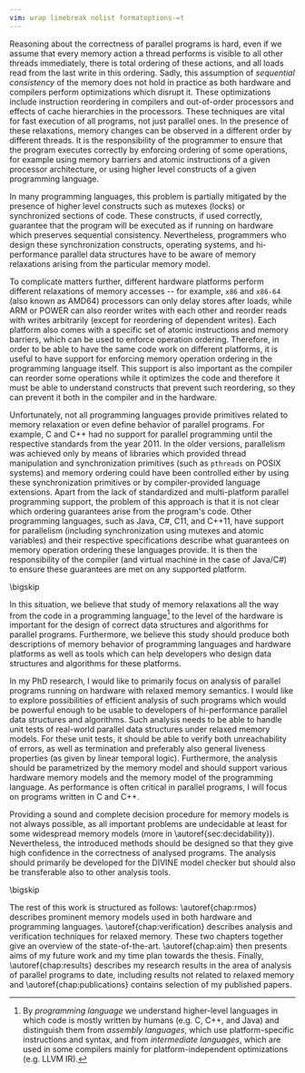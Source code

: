 ```yaml
---
vim: wrap linebreak nolist formatoptions-=t
---
```


Reasoning about the correctness of parallel programs is hard, even if we assume that every memory action a thread performs is visible to all other threads immediately, there is total ordering of these actions, and all loads read from the last write in this ordering.
Sadly, this assumption of *sequential consistency* of the memory does not hold in practice as both hardware and compilers perform optimizations which disrupt it.
These optimizations include instruction reordering in compilers and out-of-order processors and effects of cache hierarchies in the processors.
These techniques are vital for fast execution of all programs, not just parallel ones.
In the presence of these relaxations, memory changes can be observed in a different order by different threads.
It is the responsibility of the programmer to ensure that the program executes correctly by enforcing ordering of some operations, for example using memory barriers and atomic instructions of a given processor architecture, or using higher level constructs of a given programming language.

In many programming languages, this problem is partially mitigated by the presence of higher level constructs such as mutexes (locks) or synchronized sections of code.
These constructs, if used correctly, guarantee that the program will be executed as if running on hardware which preserves sequential consistency.
Nevertheless, programmers who design these synchronization constructs, operating systems, and hi-performance parallel data structures have to be aware of memory relaxations arising from the particular memory model.

To complicate matters further, different hardware platforms perform different relaxations of memory accesses -- for example, `x86` and `x86-64` (also known as AMD64) processors can only delay stores after loads, while ARM or POWER can also reorder writes with each other and reorder reads with writes arbitrarily (except for reordering of dependent writes).
Each platform also comes with a specific set of atomic instructions and memory barriers, which can be used to enforce operation ordering.
Therefore, in order to be able to have the same code work on different platforms, it is useful to have support for enforcing memory operation ordering in the programming language itself.
This support is also important as the compiler can reorder some operations while it optimizes the code and therefore it must be able to understand constructs that prevent such reordering, so they can prevent it both in the compiler and in the hardware.

Unfortunately, not all programming languages provide primitives related to memory relaxation or even define behavior of parallel programs.
For example, C and C++ had no support for parallel programming until the respective standards from the year 2011.
In the older versions, parallelism was achieved only by means of libraries which provided thread manipulation and synchronization primitives (such as `pthreads` on POSIX systems) and memory ordering could have been controlled either by using these synchronization primitives or by compiler-provided language extensions.
Apart from the lack of standardized and multi-platform parallel programming support, the problem of this approach is that it is not clear which ordering guarantees arise from the program's code.
Other programming languages, such as Java, C#, C11, and C++11, have support for parallelism (including synchronization using mutexes and atomic variables) and their respective specifications describe what guarantees on memory operation ordering these languages provide.
It is then the responsibility of the compiler (and virtual machine in the case of Java/C#) to ensure these guarantees are met on any supported platform.

\bigskip

In this situation, we believe that study of memory relaxations all the way from the code in a programming language[^proglang] to the level of the hardware is important for the design of correct data structures and algorithms for parallel programs.
Furthermore, we believe this study should produce both descriptions of memory behavior of programming languages and hardware platforms as well as tools which can help developers who design data structures and algorithms for these platforms.

[^proglang]: By *programming language* we understand higher-level languages in which code is mostly written by humans (e.g. C, C++, and Java) and distinguish them from *assembly languages*, which use platform-specific instructions and syntax, and from *intermediate languages*, which are used in some compilers mainly for platform-independent optimizations (e.g. LLVM IR).

In my PhD research, I would like to primarily focus on analysis of parallel programs running on hardware with relaxed memory semantics.
I would like to explore possibilities of efficient analysis of such programs which would be powerful enough to be usable to developers of hi-performance parallel data structures and algorithms.
Such analysis needs to be able to handle unit tests of real-world parallel data structures under relaxed memory models.
For these unit tests, it should be able to verify both unreachability of errors, as well as termination and preferably also general liveness properties (as given by linear temporal logic).
Furthermore, the analysis should be parametrized by the memory model and should support various hardware memory models and the memory model of the programming language.
As performance is often critical in parallel programs, I will focus on programs written in C and C++.

Providing a sound and complete decision procedure for memory models is not always possible, as all important problems are undecidable at least for some widespread memory models (more in \autoref{sec:decidability}).
Nevertheless, the introduced methods should be designed so that they give high confidence in the correctness of analysed programs.
The analysis should primarily be developed for the DIVINE model checker but should also be transferable also to other analysis tools.

\bigskip

The rest of this work is structured as follows: \autoref{chap:rmos} describes prominent memory models used in both hardware and programming languages.
\autoref{chap:verification} describes analysis and verification techniques for relaxed memory.
These two chapters together give an overview of the state-of-the-art.
\autoref{chap:aim} then presents aims of my future work and my time plan towards the thesis.
Finally, \autoref{chap:results} describes my research results in the area of analysis of parallel programs to date, including results not related to relaxed memory and \autoref{chap:publications} contains selection of my published papers.
